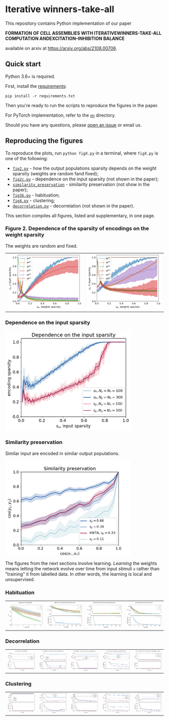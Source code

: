 # Iterative winners-take-all

This repository contains Python implementation of our paper

**FORMATION  OF CELL ASSEMBLIES WITH ITERATIVEWINNERS-TAKE-ALL COMPUTATION ANDEXCITATION–INHIBITION  BALANCE**

available on arxiv at https://arxiv.org/abs/2108.00706.

## Quick start

Python 3.6+ is required.

First, install the [requirements](./requirements.txt):
```
pip install -r requirements.txt
```

Then you're ready to run the scripts to reproduce the figures in the paper.

For PyTorch implementation, refer to the [`nn`](./nn) directory.

Should you have any questions, please [open an issue](https://github.com/KyivAIGroup/iterative-winners-take-all/issues) or email us.

## Reproducing the figures

To reproduce the plots, run `python figX.py` in a terminal, where `figX.py` is one of the following:

* [`fig2.py`](./fig2.py) - how the output populations sparsity depends on the weight sparsity (weights are random fand fixed);
* [`fig2c.py`](./fig2c.py) - dependence on the input sparsity (not shown in the paper);
* [`similarity_preservation`](./similarity_preservation.py) - similarity preservation (not show in the paper);
* [`fig3b.py`](./fig3b.py) - habituation;
* [`fig4.py`](./fig4.py) - clustering;
* [`decorrelation.py`](./decorrelation.py) - decorrelation (not shown in the paper).

This section compiles all figures, listed and supplementary, in one page.

### Figure 2. Dependence of the sparsity of encodings on the weight sparsity

The weights are random and fixed.

<table style="width:100%">
    <tr>
        <td>
            <img src="figures/fig2a.png"/>
        </td>
        <td>
            <img src="figures/fig2b.png"/>
        </td>
    </tr>
</table>

### Dependence on the input sparsity

<img src="figures/fig2c.png" alt="figures/fig2c.png" width="400"/>


### Similarity preservation

Similar input are encoded in similar output populations.

<img src="figures/similarity_preservation.png" alt="figures/similarity_preservation.png" width="400"/>


The figures from the next sections involve learning. *Learning* the weights means letting the network evolve over time from input stimuli `x` rather than "training" it from labelled data. In other words, the learning is local and unsupervised.


### Habituation

<table style="width:100%">
    <tr>
        <td>
            <img src="figures/habituation/simpleHebb.png"/>
        </td>
        <td>
            <img src="figures/habituation/permanence-fixed.png"/>
        </td>
        <td>
            <img src="figures/habituation/permanence-varying.png"/>
        </td>
		<td>
            <img src="figures/habituation/permanence-vogels.png"/>
        </td>
    </tr>
</table>

### Decorrelation

<table style="width:100%">
    <tr>
        <td>
            <img src="figures/decorrelation/simpleHebb.png"/>
        </td>
        <td>
            <img src="figures/decorrelation/permanence-fixed.png"/>
        </td>
        <td>
            <img src="figures/decorrelation/permanence-varying.png"/>
        </td>
		<td>
            <img src="figures/decorrelation/permanenceVogels.png"/>
        </td>
		<td>
            <img src="figures/decorrelation/kWTA-permanence-fixed.png"/>
        </td>
    </tr>
</table>


### Clustering

<table style="width:100%">
    <tr>
        <td>
            <img src="figures/clustering/simpleHebb.png"/>
        </td>
        <td>
            <img src="figures/clustering/permanence-fixed.png"/>
        </td>
        <td>
            <img src="figures/clustering/permanence-varying.png"/>
        </td>
		<td>
            <img src="figures/clustering/permanenceVogels.png"/>
        </td>
		<td>
            <img src="figures/clustering/kWTA-permanence-fixed.png"/>
        </td>
    </tr>
</table>
